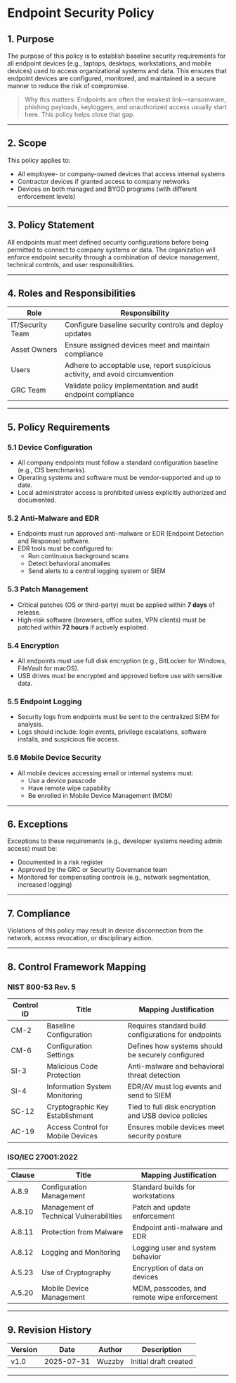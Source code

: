 # Endpoint Security Policy

## 1. Purpose

The purpose of this policy is to establish baseline security requirements for all endpoint devices (e.g., laptops, desktops, workstations, and mobile devices) used to access organizational systems and data. This ensures that endpoint devices are configured, monitored, and maintained in a secure manner to reduce the risk of compromise.

> Why this matters: Endpoints are often the weakest link—ransomware, phishing payloads, keyloggers, and unauthorized access usually start here. This policy helps close that gap.

---

## 2. Scope

This policy applies to:
- All employee- or company-owned devices that access internal systems
- Contractor devices if granted access to company networks
- Devices on both managed and BYOD programs (with different enforcement levels)

---

## 3. Policy Statement

All endpoints must meet defined security configurations before being permitted to connect to company systems or data. The organization will enforce endpoint security through a combination of device management, technical controls, and user responsibilities.

---

## 4. Roles and Responsibilities

| Role               | Responsibility                                                   |
|--------------------|------------------------------------------------------------------|
| IT/Security Team   | Configure baseline security controls and deploy updates          |
| Asset Owners       | Ensure assigned devices meet and maintain compliance             |
| Users              | Adhere to acceptable use, report suspicious activity, and avoid circumvention |
| GRC Team           | Validate policy implementation and audit endpoint compliance     |

---

## 5. Policy Requirements

### 5.1 Device Configuration
- All company endpoints must follow a standard configuration baseline (e.g., CIS benchmarks).
- Operating systems and software must be vendor-supported and up to date.
- Local administrator access is prohibited unless explicitly authorized and documented.

### 5.2 Anti-Malware and EDR
- Endpoints must run approved anti-malware or EDR (Endpoint Detection and Response) software.
- EDR tools must be configured to:
  - Run continuous background scans
  - Detect behavioral anomalies
  - Send alerts to a central logging system or SIEM

### 5.3 Patch Management
- Critical patches (OS or third-party) must be applied within **7 days** of release.
- High-risk software (browsers, office suites, VPN clients) must be patched within **72 hours** if actively exploited.

### 5.4 Encryption
- All endpoints must use full disk encryption (e.g., BitLocker for Windows, FileVault for macOS).
- USB drives must be encrypted and approved before use with sensitive data.

### 5.5 Endpoint Logging
- Security logs from endpoints must be sent to the centralized SIEM for analysis.
- Logs should include: login events, privilege escalations, software installs, and suspicious file access.

### 5.6 Mobile Device Security
- All mobile devices accessing email or internal systems must:
  - Use a device passcode
  - Have remote wipe capability
  - Be enrolled in Mobile Device Management (MDM)

---

## 6. Exceptions

Exceptions to these requirements (e.g., developer systems needing admin access) must be:
- Documented in a risk register
- Approved by the GRC or Security Governance team
- Monitored for compensating controls (e.g., network segmentation, increased logging)

---

## 7. Compliance

Violations of this policy may result in device disconnection from the network, access revocation, or disciplinary action.

---

## 8. Control Framework Mapping

### NIST 800-53 Rev. 5
| Control ID | Title                                | Mapping Justification                                    |
|------------|----------------------------------------|----------------------------------------------------------|
| CM-2       | Baseline Configuration                 | Requires standard build configurations for endpoints     |
| CM-6       | Configuration Settings                 | Defines how systems should be securely configured        |
| SI-3       | Malicious Code Protection              | Anti-malware and behavioral threat detection             |
| SI-4       | Information System Monitoring          | EDR/AV must log events and send to SIEM                  |
| SC-12      | Cryptographic Key Establishment        | Tied to full disk encryption and USB device policies     |
| AC-19      | Access Control for Mobile Devices      | Ensures mobile devices meet security posture             |

### ISO/IEC 27001:2022
| Clause     | Title                              | Mapping Justification                                     |
|------------|------------------------------------|------------------------------------------------------------|
| A.8.9      | Configuration Management            | Standard builds for workstations                          |
| A.8.10     | Management of Technical Vulnerabilities | Patch and update enforcement                          |
| A.8.11     | Protection from Malware             | Endpoint anti-malware and EDR                            |
| A.8.12     | Logging and Monitoring              | Logging user and system behavior                         |
| A.5.23     | Use of Cryptography                 | Encryption of data on devices                            |
| A.5.20     | Mobile Device Management            | MDM, passcodes, and remote wipe enforcement              |

---

## 9. Revision History

| Version | Date       | Author    | Description              |
|---------|------------|-----------|--------------------------|
| v1.0    | 2025-07-31 | Wuzzby    | Initial draft created    |

---
